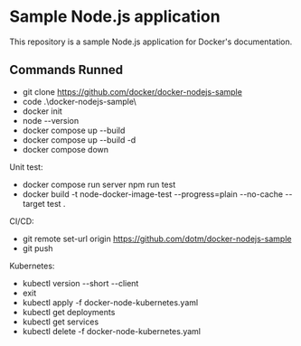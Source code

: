 # Sample Node.js application

This repository is a sample Node.js application for Docker's documentation.

## Commands Runned

- git clone https://github.com/docker/docker-nodejs-sample
- code .\docker-nodejs-sample\
- docker init
- node --version
- docker compose up --build
- docker compose up --build -d
- docker compose down

Unit test:

- docker compose run server npm run test
- docker build -t node-docker-image-test --progress=plain --no-cache --target test .

CI/CD:

- git remote set-url origin https://github.com/dotm/docker-nodejs-sample
- git push

Kubernetes:

- kubectl version --short --client
- exit
- kubectl apply -f docker-node-kubernetes.yaml
- kubectl get deployments
- kubectl get services
- kubectl delete -f docker-node-kubernetes.yaml
